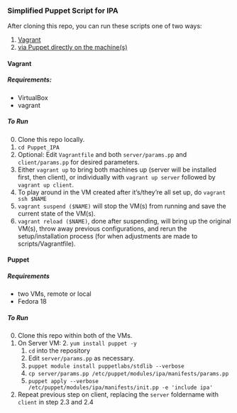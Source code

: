 ### Simplified Puppet Script for IPA

After cloning this repo, you can run these scripts one of two ways:

1. [Vagrant](#vagrant)
2. [via Puppet directly on the machine(s)](#puppet)

#### Vagrant

##### Requirements:

* VirtualBox
* vagrant

##### To Run

0. Clone this repo locally.
1. `cd Puppet_IPA`
2. Optional: Edit `Vagrantfile` and both `server/params.pp` and `client/params.pp` for desired parameters.
2. Either `vagrant up` to bring both machines up (server will be installed first, then client), or individually with `vagrant up server` followed by `vagrant up client`.
3. To play around in the VM created after it’s/they’re all set up, do `vagrant ssh $NAME`
4. `vagrant suspend ($NAME)` will stop the VM(s) from running and save the current state of the VM(s).
5. `vagrant reload ($NAME)`, done after suspending, will bring up the original VM(s), throw away previous configurations, and rerun the setup/installation process (for when adjustments are made to scripts/Vagrantfile).

#### Puppet

##### Requirements

* two VMs, remote or local
* Fedora 18

##### To Run

0. Clone this repo within both of the VMs.
1. On Server VM:
	2. `yum install puppet -y`
	1. `cd` into the repository
	3. Edit `server/params.pp` as necessary.
	3. `puppet module install puppetlabs/stdlib --verbose`
	4. `cp server/params.pp /etc/puppet/modules/ipa/manifests/params.pp`
	5. `puppet apply --verbose /etc/puppet/modules/ipa/manifests/init.pp -e 'include ipa'`
2. Repeat previous step on client, replacing the `server` foldername with `client` in step 2.3 and 2.4
